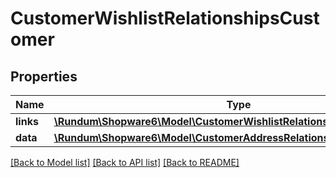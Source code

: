 # CustomerWishlistRelationshipsCustomer

## Properties
Name | Type | Description | Notes
------------ | ------------- | ------------- | -------------
**links** | [**\Rundum\Shopware6\Model\CustomerWishlistRelationshipsCustomerLinks**](CustomerWishlistRelationshipsCustomerLinks.md) |  | [optional] 
**data** | [**\Rundum\Shopware6\Model\CustomerAddressRelationshipsCustomerData**](CustomerAddressRelationshipsCustomerData.md) |  | [optional] 

[[Back to Model list]](../../README.md#documentation-for-models) [[Back to API list]](../../README.md#documentation-for-api-endpoints) [[Back to README]](../../README.md)

